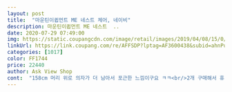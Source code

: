 ```yaml
---
layout: post 
title:  "마운틴이큅먼트 ME 네스트 체어, 네이비" 
description: 마운틴이큅먼트 ME 네스트  ..
date: 2020-07-29 07:49:00 
img: https://static.coupangcdn.com/image/retail/images/2019/04/08/15/0/e35fe81f-4e1d-43d2-aff0-fe088d771b77.jpg 
linkUrl: https://link.coupang.com/re/AFFSDP?lptag=AF3600438&subid=ahnPublicAsk&pageKey=1866954412&itemId=3173355025&vendorItemId=4603340131&traceid=V0-113-3e130e6c7e25a68a 
categories: [1017] 
color: FF1744 
price: 22440 
author: Ask View Shop 
cont:  "158cm 머리 위로 의자가 더 남아서 포근한 느낌이구요 ㅋㅋ<br/>2개 구매해서 휴가동안 잘 쓰겠어요<br/>꼭 평지가 아닌 돌이나 자갈이 있는 곳에도 무리없이 펼칠 수 있어<br/>다만 한여름에는 더워서 매쉬소재로 된 의자가 좋을것 같아요<br/>딱 좋은 사이즈에 색상도 얼룩질 걱정 없고 조립할 것도 없이<br/>서 좋은것 같네요 간단한 포켓도 달려 있고 등 뒤쪽이 펼치고<br/>아시는 형님께서 체중이 좀 나가는 저에게 추천한 캠핑용 의자.<br/> 소형보다는 확실히 이게 안정적이고 편안합니다.<br/> 물론 그것때문에 부피가 더 나가지만 차박용이나 차에 넣고 다니면 그다지 큰 문제는 안되지만 작은 트렁크면 대각선으로 놓아야 할 수 도 있습니다.<br/><br/>야외에서나  휴가때 편하게 가지고 다닐수 있는 의자가 필요했는데<br/>오프 매장에서 보고 구매했어요<br/>일어설때 의자가 기울어지는 건 어쩔수 없나봐요 ㅋㅋ 여령이 생기면 잘 일어날 수 있을것같아요.<br/><br/>접히고 하면서 자국이 좀 생기는거 말고는 가볍고 편한 합니다<br/>주말에 근처 나가서 사용해 봤는데 편하고 괜찮아요!<br/>편하고 휴대도 편리하고 특히 의자 다리가 4개로 펼쳐지니까<br/>" 
---
```

